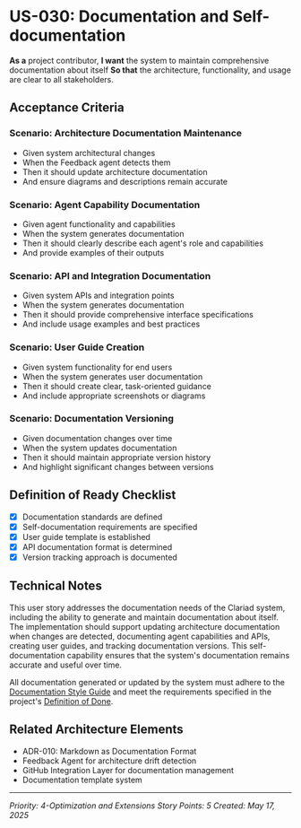 # US-030: Documentation and Self-documentation

**As a** project contributor,
**I want** the system to maintain comprehensive documentation about itself
**So that** the architecture, functionality, and usage are clear to all stakeholders.

## Acceptance Criteria

### Scenario: Architecture Documentation Maintenance
- Given system architectural changes
- When the Feedback agent detects them
- Then it should update architecture documentation
- And ensure diagrams and descriptions remain accurate

### Scenario: Agent Capability Documentation
- Given agent functionality and capabilities
- When the system generates documentation
- Then it should clearly describe each agent's role and capabilities
- And provide examples of their outputs

### Scenario: API and Integration Documentation
- Given system APIs and integration points
- When the system generates documentation
- Then it should provide comprehensive interface specifications
- And include usage examples and best practices

### Scenario: User Guide Creation
- Given system functionality for end users
- When the system generates user documentation
- Then it should create clear, task-oriented guidance
- And include appropriate screenshots or diagrams

### Scenario: Documentation Versioning
- Given documentation changes over time
- When the system updates documentation
- Then it should maintain appropriate version history
- And highlight significant changes between versions

## Definition of Ready Checklist

- [x] Documentation standards are defined
- [x] Self-documentation requirements are specified
- [x] User guide template is established
- [x] API documentation format is determined
- [x] Version tracking approach is documented

## Technical Notes

This user story addresses the documentation needs of the Clariad system, including the ability to generate and maintain documentation about itself. The implementation should support updating architecture documentation when changes are detected, documenting agent capabilities and APIs, creating user guides, and tracking documentation versions. This self-documentation capability ensures that the system's documentation remains accurate and useful over time.

All documentation generated or updated by the system must adhere to the [Documentation Style Guide](/docs/documentation-style-guide.md) and meet the requirements specified in the project's [Definition of Done](/docs/process/definition-of-done.md).

## Related Architecture Elements

- ADR-010: Markdown as Documentation Format
- Feedback Agent for architecture drift detection
- GitHub Integration Layer for documentation management
- Documentation template system

---

*Priority: 4-Optimization and Extensions*
*Story Points: 5*
*Created: May 17, 2025*
